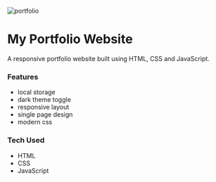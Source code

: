 
![portfolio](https://user-images.githubusercontent.com/115553545/196440786-4a6de051-4f08-4e43-af72-61a53c1e151b.gif)

# My Portfolio Website

A responsive portfolio website built using HTML, CSS and JavaScript.

### Features

- local storage
- dark theme toggle
- responsive layout
- single page design
- modern css

### Tech Used

- HTML
- CSS
- JavaScript
